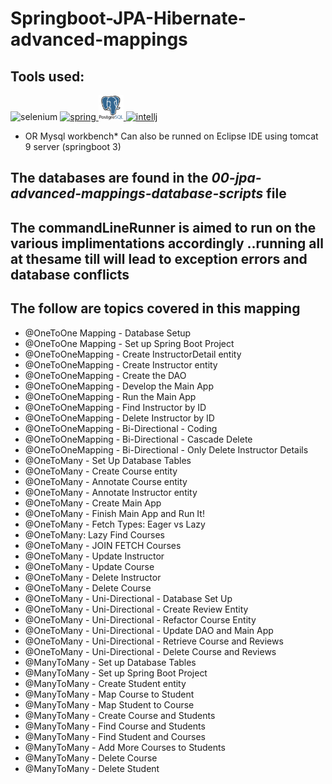 # Springboot-JPA-Hibernate-advanced-mappings
## Tools used:
<img src="https://raw.githubusercontent.com/detain/svg-logos/780f25886640cef088af994181646db2f6b1a3f8/svg/selenium-logo.svg" alt="selenium" width="40" height="40"/> </a> <a href="https://spring.io/" target="_blank" rel="noreferrer"><img src="https://www.vectorlogo.zone/logos/springio/springio-icon.svg" alt="spring" width="40" height="40"/> </a> <a href="https://www.postgresql.org" target="_blank" rel="noreferrer"> <img src="https://raw.githubusercontent.com/devicons/devicon/master/icons/postgresql/postgresql-original-wordmark.svg" alt="postgresql" width="40" height="40"/> </a> 
<a href="https://www.jetbrains.com/idea/" target="_blank" rel="noreferrer"> <img src="https://commons.wikimedia.org/wiki/File:IntelliJ_IDEA_Icon.svg" alt="intellj" width="40" height="40"/> </a>
* OR Mysql workbench* Can also be runned on Eclipse IDE using tomcat 9 server (springboot 3)

## The databases are found in the ***00-jpa-advanced-mappings-database-scripts*** file
## The commandLineRunner is aimed to run on the various implimentations accordingly ..running all at thesame till will lead to exception errors and database conflicts

## The follow are topics covered in this mapping 
- @OneToOne Mapping - Database Setup
- @OneToOne Mapping - Set up Spring Boot Project
- @OneToOneMapping - Create InstructorDetail entity
- @OneToOneMapping - Create Instructor entity
- @OneToOneMapping - Create the DAO
- @OneToOneMapping - Develop the Main App
- @OneToOneMapping - Run the Main App
- @OneToOneMapping - Find Instructor by ID
- @OneToOneMapping - Delete Instructor by ID
- @OneToOneMapping - Bi-Directional - Coding
- @OneToOneMapping - Bi-Directional - Cascade Delete
- @OneToOneMapping - Bi-Directional - Only Delete Instructor Details
- @OneToMany - Set Up Database Tables
- @OneToMany - Create Course entity
- @OneToMany - Annotate Course entity
- @OneToMany - Annotate Instructor entity
- @OneToMany - Create Main App
- @OneToMany - Finish Main App and Run It!
- @OneToMany - Fetch Types: Eager vs Lazy
- @OneToMany: Lazy Find Courses
- @OneToMany - JOIN FETCH Courses
- @OneToMany - Update Instructor
- @OneToMany - Update Course
- @OneToMany - Delete Instructor
- @OneToMany - Delete Course
- @OneToMany - Uni-Directional - Database Set Up
- @OneToMany - Uni-Directional - Create Review Entity
- @OneToMany - Uni-Directional - Refactor Course Entity
- @OneToMany - Uni-Directional - Update DAO and Main App
- @OneToMany - Uni-Directional - Retrieve Course and Reviews
- @OneToMany - Uni-Directional - Delete Course and Reviews
- @ManyToMany - Set up Database Tables
- @ManyToMany - Set up Spring Boot Project
- @ManyToMany - Create Student entity
- @ManyToMany - Map Course to Student
- @ManyToMany - Map Student to Course
- @ManyToMany - Create Course and Students
- @ManyToMany - Find Course and Students
- @ManyToMany - Find Student and Courses
- @ManyToMany - Add More Courses to Students
- @ManyToMany - Delete Course
- @ManyToMany - Delete Student
